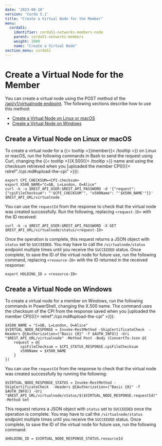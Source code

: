 ```yaml
---
date: '2023-08-10'
version: 'Corda 5.1'
title: "Create a Virtual Node for the Member"
menu:
  corda51:
    identifier: corda51-networks-members-node
    parent: corda51-networks-members
    weight: 2000
    name: "Create a Virtual Node"
section_menu: corda51
---
```


# Create a Virtual Node for the Member
You can create a virtual node using the POST method of the [/api/v1/virtualnode endpoint](../../../reference/rest-api/C5_OpenAPI.html#tag/Virtual-Node-API/operation/post_virtualnode). The following sections describe how to use this method:
* [Create a Virtual Node on Linux or macOS](#create-a-virtual-node-on-linux-or-macos)
* [Create a Virtual Node on Windows](#create-a-virtual-node-on-windows)

## Create a Virtual Node on Linux or macOS

To create a virtual node for a {{< tooltip >}}member{{< /tooltip >}} on Linux or macOS, run the following commands in Bash to send the request using Curl, changing the {{< tooltip >}}X.500{{< /tooltip >}} name and using the checksum retrieved when you [uploaded the member CPI]({{< relref"./cpi.md#upload-the-cpi" >}}):

```shell
export CPI_CHECKSUM=<CPI-checksum>
export X500_NAME="C=GB, L=London, O=Alice"
curl -k -u $REST_API_USER:$REST_API_PASSWORD -d '{"request": {"cpiFileChecksum": "'$CPI_CHECKSUM'", "x500Name": "'$X500_NAME'"}}' $REST_API_URL/virtualnode
```

You can use the `requestId` from the response to check that the virtual node was created successfully. Run the following, replacing `<request-ID>` with the ID received:

```shell
curl -k -u $REST_API_USER:$REST_API_PASSWORD -X GET $REST_API_URL/virtualnode/status/<request-ID>
```

Once the operation is complete, this request returns a JSON object with `status` set to `SUCCEEDED`. You may have to call the `/virtualnode/status` endpoint multiple times until you receive the `SUCCEEDED` status. Once complete, to save the ID of the virtual node for future use, run the following command, replacing `<resource-ID>` with the ID returned in the received response:

```shell
export HOLDING_ID = <resource-ID>
```

## Create a Virtual Node on Windows

To create a virtual node for a member on Windows, run the following commands in PowerShell, changing the X.500 name. The command uses the checksum of the CPI from the response saved when you [uploaded the member CPI]({{< relref"./cpi.md#upload-the-cpi" >}}):

```shell
$X500_NAME = "C=GB, L=London, O=Alice"
$VIRTUAL_NODE_RESPONSE = Invoke-RestMethod -SkipCertificateCheck  -Headers @{Authorization=("Basic {0}" -f $AUTH_INFO)} -Uri "$REST_API_URL/virtualnode" -Method Post -Body (ConvertTo-Json @{
    request = @{
       cpiFileChecksum = $CPI_STATUS_RESPONSE.cpiFileChecksum
       x500Name = $X500_NAME
    }
})
```
You can use the `requestId` from the response to check that the virtual node was created successfully by running the following:

```shell
$VIRTUAL_NODE_RESPONSE_STATUS = Invoke-RestMethod -SkipCertificateCheck  -Headers @{Authorization=("Basic {0}" -f $AUTH_INFO)} -Uri "$REST_API_URL/virtualnode/status/$($VIRTUAL_NODE_RESPONSE.requestId)" -Method Get
```

This request returns a JSON object with `status` set to `SUCCEEDED` once the operation is complete. You may have to call the `/virtualnode/status` endpoint multiple times until you receive the `SUCCEEDED` status. Once complete, to save the ID of the virtual node for future use, run the following command:

```shell
$HOLDING_ID = $VIRTUAL_NODE_RESPONSE_STATUS.resourceId
```
